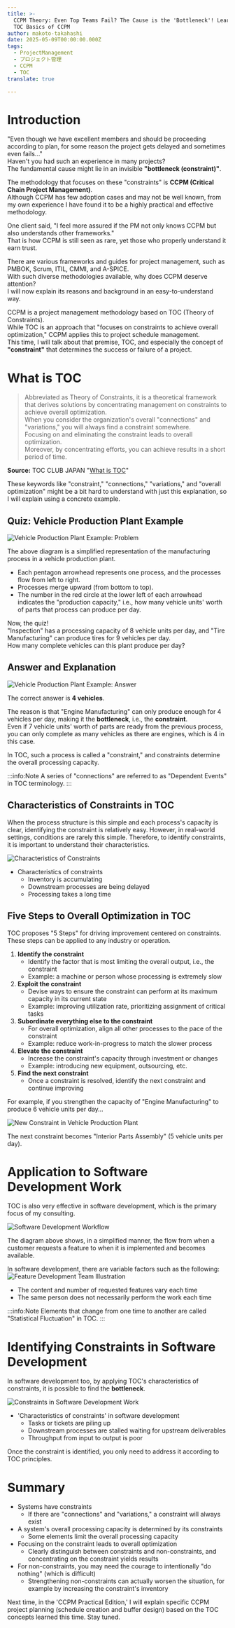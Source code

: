```yaml
---
title: >-
  CCPM Theory: Even Top Teams Fail? The Cause is the 'Bottleneck'! Learning the
  TOC Basics of CCPM
author: makoto-takahashi
date: 2025-05-09T00:00:00.000Z
tags:
  - ProjectManagement
  - プロジェクト管理
  - CCPM
  - TOC
translate: true

---
```


# Introduction

"Even though we have excellent members and should be proceeding according to plan, for some reason the project gets delayed and sometimes even fails..."  
Haven't you had such an experience in many projects?  
The fundamental cause might lie in an invisible **"bottleneck (constraint)"**.

The methodology that focuses on these "constraints" is **CCPM (Critical Chain Project Management)**.  
Although CCPM has few adoption cases and may not be well known, from my own experience I have found it to be a highly practical and effective methodology.

One client said, "I feel more assured if the PM not only knows CCPM but also understands other frameworks."  
That is how CCPM is still seen as rare, yet those who properly understand it earn trust.

There are various frameworks and guides for project management, such as PMBOK, Scrum, ITIL, CMMI, and A-SPICE.  
With such diverse methodologies available, why does CCPM deserve attention?  
I will now explain its reasons and background in an easy-to-understand way.

CCPM is a project management methodology based on TOC (Theory of Constraints).  
While TOC is an approach that "focuses on constraints to achieve overall optimization," CCPM applies this to project schedule management.  
This time, I will talk about that premise, TOC, and especially the concept of **"constraint"** that determines the success or failure of a project.

# What is TOC

> Abbreviated as Theory of Constraints, it is a theoretical framework that derives solutions by concentrating management on constraints to achieve overall optimization.  
> When you consider the organization's overall "connections" and "variations," you will always find a constraint somewhere.  
> Focusing on and eliminating the constraint leads to overall optimization.  
> Moreover, by concentrating efforts, you can achieve results in a short period of time.

**Source:** TOC CLUB JAPAN "[What is TOC](https://www.tocclub.net/about.html)"

These keywords like "constraint," "connections," "variations," and "overall optimization" might be a bit hard to understand with just this explanation, so I will explain using a concrete example.

## Quiz: Vehicle Production Plant Example

![Vehicle Production Plant Example: Problem](/img/ccpm/constraints_question.png)

The above diagram is a simplified representation of the manufacturing process in a vehicle production plant.
* Each pentagon arrowhead represents one process, and the processes flow from left to right.
* Processes merge upward (from bottom to top).
* The number in the red circle at the lower left of each arrowhead indicates the "production capacity," i.e., how many vehicle units' worth of parts that process can produce per day.

Now, the quiz!  
"Inspection" has a processing capacity of 8 vehicle units per day, and "Tire Manufacturing" can produce tires for 9 vehicles per day.  
How many complete vehicles can this plant produce per day?

## Answer and Explanation

![Vehicle Production Plant Example: Answer](/img/ccpm/constraints_answer.png)

The correct answer is **4 vehicles**.

The reason is that "Engine Manufacturing" can only produce enough for 4 vehicles per day, making it the **bottleneck**, i.e., the **constraint**.  
Even if 7 vehicle units' worth of parts are ready from the previous process, you can only complete as many vehicles as there are engines, which is 4 in this case.

In TOC, such a process is called a "constraint," and constraints determine the overall processing capacity.

:::info:Note
A series of "connections" are referred to as "Dependent Events" in TOC terminology.
:::

## Characteristics of Constraints in TOC

When the process structure is this simple and each process's capacity is clear, identifying the constraint is relatively easy. However, in real-world settings, conditions are rarely this simple. Therefore, to identify constraints, it is important to understand their characteristics.

![Characteristics of Constraints](/img/ccpm/constraints_key_characteristics.png)

* Characteristics of constraints
    * Inventory is accumulating
    * Downstream processes are being delayed
    * Processing takes a long time

## Five Steps to Overall Optimization in TOC

TOC proposes "5 Steps" for driving improvement centered on constraints. These steps can be applied to any industry or operation.

1.  **Identify the constraint**
    * Identify the factor that is most limiting the overall output, i.e., the constraint
    * Example: a machine or person whose processing is extremely slow
2.  **Exploit the constraint**
    * Devise ways to ensure the constraint can perform at its maximum capacity in its current state
    * Example: improving utilization rate, prioritizing assignment of critical tasks
3.  **Subordinate everything else to the constraint**
    * For overall optimization, align all other processes to the pace of the constraint
    * Example: reduce work-in-progress to match the slower process
4.  **Elevate the constraint**
    * Increase the constraint's capacity through investment or changes
    * Example: introducing new equipment, outsourcing, etc.
5.  **Find the next constraint**
    * Once a constraint is resolved, identify the next constraint and continue improving

For example, if you strengthen the capacity of "Engine Manufacturing" to produce 6 vehicle units per day…

![New Constraint in Vehicle Production Plant](/img/ccpm/constraints_next.png)

The next constraint becomes "Interior Parts Assembly" (5 vehicle units per day).

# Application to Software Development Work

TOC is also very effective in software development, which is the primary focus of my consulting.

![Software Development Workflow](/img/ccpm/constraints_software_workflow.png)

The diagram above shows, in a simplified manner, the flow from when a customer requests a feature to when it is implemented and becomes available.

In software development, there are variable factors such as the following:  
![Feature Development Team Illustration](/img/ccpm/constraints_software_team_image.png)
* The content and number of requested features vary each time
* The same person does not necessarily perform the work each time

:::info:Note
Elements that change from one time to another are called "Statistical Fluctuation" in TOC.
:::

# Identifying Constraints in Software Development

In software development too, by applying TOC's characteristics of constraints, it is possible to find the **bottleneck**.

![Constraints in Software Development Work](/img/ccpm/constraints_software_key_characteristics.png)

* 'Characteristics of constraints' in software development
    * Tasks or tickets are piling up
    * Downstream processes are stalled waiting for upstream deliverables
    * Throughput from input to output is poor

Once the constraint is identified, you only need to address it according to TOC principles.

# Summary

* Systems have constraints
    * If there are "connections" and "variations," a constraint will always exist
* A system's overall processing capacity is determined by its constraints
    * Some elements limit the overall processing capacity
* Focusing on the constraint leads to overall optimization
    * Clearly distinguish between constraints and non-constraints, and concentrating on the constraint yields results
* For non-constraints, you may need the courage to intentionally "do nothing" (which is difficult)
    * Strengthening non-constraints can actually worsen the situation, for example by increasing the constraint's inventory

Next time, in the 'CCPM Practical Edition,' I will explain specific CCPM project planning (schedule creation and buffer design) based on the TOC concepts learned this time. Stay tuned.
